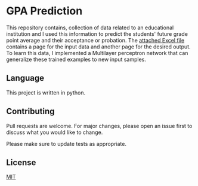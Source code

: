 # GPA Prediction

This repository contains, collection of data related to an educational institution and I  used this information to predict the students' future grade point average and their acceptance or probation. The [attached Excel file](Elearning-Data-cut.xls) contains a page for the input data and another page for the desired output. To learn this data, I implemented a Multilayer perceptron network that can generalize these trained examples to new input samples. 
 

## Language 
This project is written in python.

## Contributing
Pull requests are welcome. For major changes, please open an issue first to discuss what you would like to change.

Please make sure to update tests as appropriate.

## License
[MIT](https://choosealicense.com/licenses/mit/)
